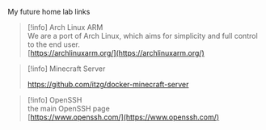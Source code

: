My future home lab links 
> [!info] Arch Linux ARM  
> We are a port of Arch Linux, which aims for simplicity and full control to the end user.  
> [https://archlinuxarm.org/](https://archlinuxarm.org/)  

> [!info] Minecraft Server
> 
>https://github.com/itzg/docker-minecraft-server

> [!info] OpenSSH  
> the main OpenSSH page  
> [https://www.openssh.com/](https://www.openssh.com/)

